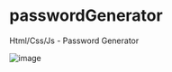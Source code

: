 # passwordGenerator
Html/Css/Js - Password Generator

![image](https://github.com/SuperMoooo/passwordGenerator/assets/134961694/fd2e1262-d2a3-43f7-9f88-776fa8f13b51)
